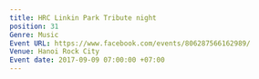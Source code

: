 ```yaml
---
title: HRC Linkin Park Tribute night
position: 31
Genre: Music
Event URL: https://www.facebook.com/events/806287566162989/
Venue: Hanoi Rock City
Event date: 2017-09-09 07:00:00 +07:00
---
```


